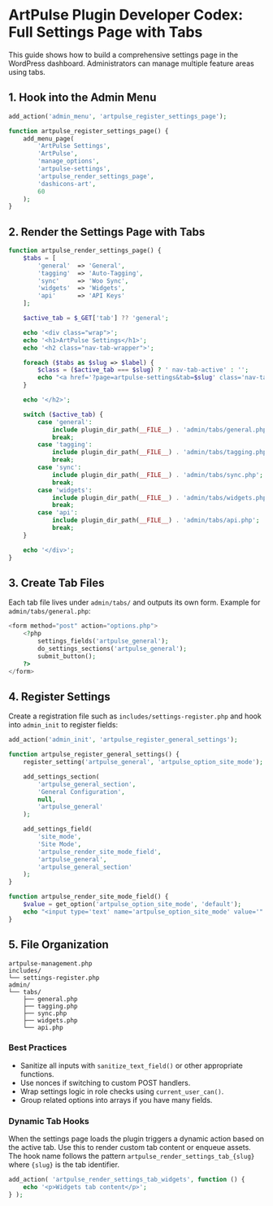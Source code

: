 # ArtPulse Plugin Developer Codex: Full Settings Page with Tabs

This guide shows how to build a comprehensive settings page in the WordPress dashboard. Administrators can manage multiple feature areas using tabs.

## 1. Hook into the Admin Menu

```php
add_action('admin_menu', 'artpulse_register_settings_page');

function artpulse_register_settings_page() {
    add_menu_page(
        'ArtPulse Settings',
        'ArtPulse',
        'manage_options',
        'artpulse-settings',
        'artpulse_render_settings_page',
        'dashicons-art',
        60
    );
}
```

## 2. Render the Settings Page with Tabs

```php
function artpulse_render_settings_page() {
    $tabs = [
        'general'  => 'General',
        'tagging'  => 'Auto-Tagging',
        'sync'     => 'Woo Sync',
        'widgets'  => 'Widgets',
        'api'      => 'API Keys'
    ];

    $active_tab = $_GET['tab'] ?? 'general';

    echo '<div class="wrap">';
    echo '<h1>ArtPulse Settings</h1>';
    echo '<h2 class="nav-tab-wrapper">';

    foreach ($tabs as $slug => $label) {
        $class = ($active_tab === $slug) ? ' nav-tab-active' : '';
        echo "<a href='?page=artpulse-settings&tab=$slug' class='nav-tab$class'>$label</a>";
    }

    echo '</h2>';

    switch ($active_tab) {
        case 'general':
            include plugin_dir_path(__FILE__) . 'admin/tabs/general.php';
            break;
        case 'tagging':
            include plugin_dir_path(__FILE__) . 'admin/tabs/tagging.php';
            break;
        case 'sync':
            include plugin_dir_path(__FILE__) . 'admin/tabs/sync.php';
            break;
        case 'widgets':
            include plugin_dir_path(__FILE__) . 'admin/tabs/widgets.php';
            break;
        case 'api':
            include plugin_dir_path(__FILE__) . 'admin/tabs/api.php';
            break;
    }

    echo '</div>';
}
```

## 3. Create Tab Files

Each tab file lives under `admin/tabs/` and outputs its own form.
Example for `admin/tabs/general.php`:

```php
<form method="post" action="options.php">
    <?php
        settings_fields('artpulse_general');
        do_settings_sections('artpulse_general');
        submit_button();
    ?>
</form>
```

## 4. Register Settings

Create a registration file such as `includes/settings-register.php` and hook into `admin_init` to register fields:

```php
add_action('admin_init', 'artpulse_register_general_settings');

function artpulse_register_general_settings() {
    register_setting('artpulse_general', 'artpulse_option_site_mode');

    add_settings_section(
        'artpulse_general_section',
        'General Configuration',
        null,
        'artpulse_general'
    );

    add_settings_field(
        'site_mode',
        'Site Mode',
        'artpulse_render_site_mode_field',
        'artpulse_general',
        'artpulse_general_section'
    );
}

function artpulse_render_site_mode_field() {
    $value = get_option('artpulse_option_site_mode', 'default');
    echo "<input type='text' name='artpulse_option_site_mode' value='" . esc_attr($value) . "' />";
}
```

## 5. File Organization

```
artpulse-management.php
includes/
└── settings-register.php
admin/
└── tabs/
    ├── general.php
    ├── tagging.php
    ├── sync.php
    ├── widgets.php
    └── api.php
```

### Best Practices

* Sanitize all inputs with `sanitize_text_field()` or other appropriate functions.
* Use nonces if switching to custom POST handlers.
* Wrap settings logic in role checks using `current_user_can()`.
* Group related options into arrays if you have many fields.

### Dynamic Tab Hooks

When the settings page loads the plugin triggers a dynamic action based on the
active tab. Use this to render custom tab content or enqueue assets. The hook
name follows the pattern `artpulse_render_settings_tab_{slug}` where `{slug}` is
the tab identifier.

```php
add_action( 'artpulse_render_settings_tab_widgets', function () {
    echo '<p>Widgets tab content</p>';
} );
```
